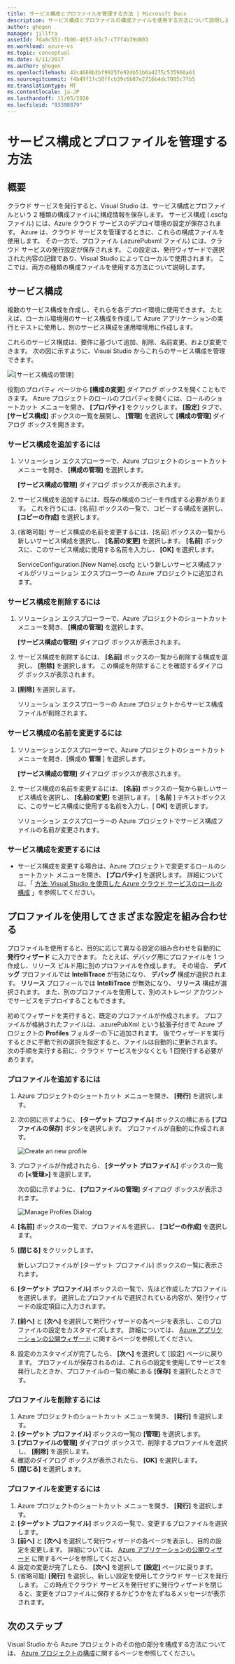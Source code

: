 ```yaml
---
title: サービス構成とプロファイルを管理する方法 | Microsoft Docs
description: サービス構成とプロファイルの構成ファイルを使用する方法について説明します。構成ファイルには、デプロイ環境の設定とクラウド サービスの発行設定が保存されます。
author: ghogen
manager: jillfra
assetId: 7da8c551-fb06-4057-b5c7-c77f4b39d803
ms.workload: azure-vs
ms.topic: conceptual
ms.date: 8/11/2017
ms.author: ghogen
ms.openlocfilehash: 42c4668b2bf9925fe92db51b6a4275c535960a61
ms.sourcegitcommit: f4b49f1fc50ffcb39c6b87e2716b4dc7085c7fb5
ms.translationtype: MT
ms.contentlocale: ja-JP
ms.lasthandoff: 11/05/2020
ms.locfileid: "93398879"
---
```

# <a name="how-to-manage-service-configurations-and-profiles"></a>サービス構成とプロファイルを管理する方法
## <a name="overview"></a>概要
クラウド サービスを発行すると、Visual Studio は、サービス構成とプロファイルという 2 種類の構成ファイルに構成情報を保存します。 サービス構成 (.cscfg ファイル) には、Azure クラウド サービスのデプロイ環境の設定が保存されます。 Azure は、クラウド サービスを管理するときに、これらの構成ファイルを使用します。 その一方で、プロファイル (.azurePubxml ファイル) には、クラウド サービスの発行設定が保存されます。 この設定は、発行ウィザードで選択された内容の記録であり、Visual Studio によってローカルで使用されます。 ここでは、両方の種類の構成ファイルを使用する方法について説明します。

## <a name="service-configurations"></a>サービス構成
複数のサービス構成を作成し、それらを各デプロイ環境に使用できます。 たとえば、ローカル環境用のサービス構成を作成して Azure アプリケーションの実行とテストに使用し、別のサービス構成を運用環境用に作成します。

これらのサービス構成は、要件に基づいて追加、削除、名前変更、および変更できます。 次の図に示すように、Visual Studio からこれらのサービス構成を管理できます。

![[サービス構成の管理]](./media/vs-azure-tools-service-configurations-and-profiles-how-to-manage/manage-service-config.png)

役割のプロパティ ページから **[構成の変更]** ダイアログ ボックスを開くこともできます。 Azure プロジェクトのロールのプロパティを開くには、ロールのショートカット メニューを開き、 **[プロパティ]** をクリックします。 **[設定]** タブで、 **[サービス構成]** ボックスの一覧を展開し、 **[管理]** を選択して **[構成の管理]** ダイアログ ボックスを開きます。

### <a name="to-add-a-service-configuration"></a>サービス構成を追加するには
1. ソリューション エクスプローラーで、Azure プロジェクトのショートカット メニューを開き、 **[構成の管理]** を選択します。

    **[サービス構成の管理]** ダイアログ ボックスが表示されます。
2. サービス構成を追加するには、既存の構成のコピーを作成する必要があります。 これを行うには、[名前] ボックスの一覧で、コピーする構成を選択し、 **[コピーの作成]** を選択します。
3. (省略可能) サービス構成の名前を変更するには、[名前] ボックスの一覧から新しいサービス構成を選択し、 **[名前の変更]** を選択します。 **[名前]** ボックスに、このサービス構成に使用する名前を入力し、 **[OK]** を選択します。

    ServiceConfiguration.[New Name].cscfg という新しいサービス構成ファイルがソリューション エクスプローラーの Azure プロジェクトに追加されます。

### <a name="to-delete-a-service-configuration"></a>サービス構成を削除するには
1. ソリューション エクスプローラーで、Azure プロジェクトのショートカット メニューを開き、 **[構成の管理]** を選択します。

    **[サービス構成の管理]** ダイアログ ボックスが表示されます。
2. サービス構成を削除するには、 **[名前]** ボックスの一覧から削除する構成を選択し、 **[削除]** を選択します。 この構成を削除することを確認するダイアログ ボックスが表示されます。
3. **[削除]** を選択します。

     ソリューション エクスプローラーの Azure プロジェクトからサービス構成ファイルが削除されます。

### <a name="to-rename-a-service-configuration"></a>サービス構成の名前を変更するには
1. ソリューションエクスプローラーで、Azure プロジェクトのショートカットメニューを開き、[構成の **管理** ] を選択します。

    **[サービス構成の管理]** ダイアログ ボックスが表示されます。
2. サービス構成の名前を変更するには、 **[名前]** ボックスの一覧から新しいサービス構成を選択し、 **[名前の変更]** を選択します。 [ **名前** ] テキストボックスに、このサービス構成に使用する名前を入力し、[ **OK]** を選択します。

    ソリューション エクスプローラーの Azure プロジェクトでサービス構成ファイルの名前が変更されます。

### <a name="to-change-a-service-configuration"></a>サービス構成を変更するには
* サービス構成を変更する場合は、Azure プロジェクトで変更するロールのショートカット メニューを開き、 **[プロパティ]** を選択します。 詳細については、「 [方法: Visual Studio を使用した Azure クラウド サービスのロールの構成](vs-azure-tools-configure-roles-for-cloud-service.md) 」を参照してください。

## <a name="make-different-setting-combinations-by-using-profiles"></a>プロファイルを使用してさまざまな設定を組み合わせる
プロファイルを使用すると、目的に応じて異なる設定の組み合わせを自動的に **発行ウィザード** に入力できます。 たとえば、デバッグ用にプロファイルを 1 つ作成し、リリース ビルド用に別のプロファイルを作成します。 その場合、 **デバッグ** プロファイルでは **IntelliTrace** が有効になり、 **デバッグ** 構成が選択されます。 **リリース** プロフィールでは **IntelliTrace** が無効になり、 **リリース** 構成が選択されます。 また、別のプロファイルを使用して、別のストレージ アカウントでサービスをデプロイすることもできます。

初めてウィザードを実行すると、既定のプロファイルが作成されます。 プロファイルが格納されたファイルは、.azurePubXml という拡張子付きで Azure プロジェクトの **Profiles** フォルダーの下に追加されます。 後でウィザードを実行するときに手動で別の選択を指定すると、ファイルは自動的に更新されます。 次の手順を実行する前に、クラウド サービスを少なくとも 1 回発行する必要があります。

### <a name="to-add-a-profile"></a>プロファイルを追加するには
1. Azure プロジェクトのショートカット メニューを開き、 **[発行]** を選択します。
2. 次の図に示すように、 **[ターゲット プロファイル]** ボックスの横にある **[プロファイルの保存]** ボタンを選択します。 プロファイルが自動的に作成されます。

    ![Create an new profile](./media/vs-azure-tools-service-configurations-and-profiles-how-to-manage/create-new-profile.png)
3. プロファイルが作成されたら、 **[ターゲット プロファイル]** ボックスの一覧の **[<管理>]** を選択します。

    次の図に示すように、 **[プロファイルの管理]** ダイアログ ボックスが表示されます。

    ![Manage Profiles Dialog](./media/vs-azure-tools-service-configurations-and-profiles-how-to-manage/manage-profiles.png)
4. **[名前]** ボックスの一覧で、プロファイルを選択し、 **[コピーの作成]** を選択します。
5. **[閉じる]** をクリックします。

    新しいプロファイルが [ターゲット プロファイル] ボックスの一覧に表示されます。
6. **[ターゲット プロファイル]** ボックスの一覧で、先ほど作成したプロファイルを選択します。 選択したプロファイルで選択されている内容が、発行ウィザードの設定項目に入力されます。
7. **[前へ]** と **[次へ]** を選択して発行ウィザードの各ページを表示し、このプロファイルの設定をカスタマイズします。 詳細については、 [Azure アプリケーションの公開ウィザード](vs-azure-tools-publish-azure-application-wizard.md) に関するページを参照してください。
8. 設定のカスタマイズが完了したら、 **[次へ]** を選択して [設定] ページに戻ります。 プロファイルが保存されるのは、これらの設定を使用してサービスを発行したときか、プロファイルの一覧の横にある **[保存]** を選択したときです。

### <a name="to-rename-or-delete-a-profile"></a>プロファイルを削除するには
1. Azure プロジェクトのショートカット メニューを開き、 **[発行]** を選択します。
2. **[ターゲット プロファイル]** ボックスの一覧の **[管理]** を選択します。
3. **[プロファイルの管理]** ダイアログ ボックスで、削除するプロファイルを選択し、 **[削除]** を選択します。
4. 確認のダイアログ ボックスが表示されたら、 **[OK]** を選択します。
5. **[閉じる]** を選択します。

### <a name="to-change-a-profile"></a>プロファイルを変更するには
1. Azure プロジェクトのショートカット メニューを開き、 **[発行]** を選択します。
2. **[ターゲット プロファイル]** ボックスの一覧で、変更するプロファイルを選択します。
3. **[前へ]** と **[次へ]** を選択して発行ウィザードの各ページを表示し、目的の設定を変更します。 詳細については、 [Azure アプリケーションの公開ウィザード](vs-azure-tools-publish-azure-application-wizard.md) に関するページを参照してください。
4. 設定の変更が完了したら、 **[次へ]** を選択して **[設定]** ページに戻ります。
5. (省略可能) **[発行]** を選択し、新しい設定を使用してクラウド サービスを発行します。 この時点でクラウド サービスを発行せずに発行ウィザードを閉じると、変更をプロファイルに保存するかどうかをたずねるメッセージが表示されます。

## <a name="next-steps"></a>次のステップ
Visual Studio から Azure プロジェクトのその他の部分を構成する方法については、 [Azure プロジェクトの構成](vs-azure-tools-cloud-service-retain-a-constant-virtual-ip-address.md)に関するページを参照してください。
